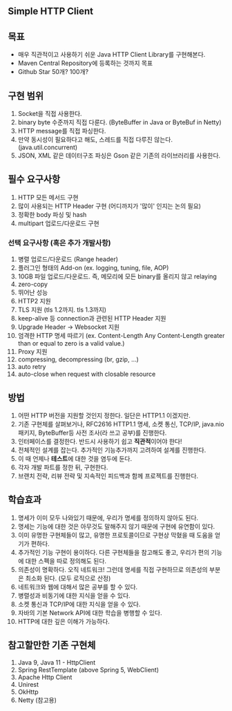 ## Simple HTTP Client 

## 목표
- 매우 직관적이고 사용하기 쉬운 Java HTTP Client Library를 구현해본다.
- Maven Central Repository에 등록하는 것까지 목표
- Github Star 50개? 100개?

## 구현 범위
1. Socket을 직접 사용한다.
2. binary byte 수준까지 직접 다룬다. (ByteBuffer in Java or ByteBuf in Netty)
3. HTTP message를 직접 파싱한다. 
4. 만약 동시성이 필요하다고 해도, 스레드를 직접 다루진 않는다. (java.util.concurrent)
5. JSON, XML 같은 데이터구조 파싱은 Gson 같은 기존의 라이브러리를 사용한다.

## 필수 요구사항
1. HTTP 모든 메서드 구현
2. 많이 사용되는 HTTP Header 구현 (어디까지가 '많이' 인지는 논의 필요)
3. 정확한 body 파싱 및 hash
4. multipart 업로드/다운로드 구현

### 선택 요구사항 (혹은 추가 개발사항)
1. 병렬 업로드/다운로드 (Range header)
2. 플러그인 형태의 Add-on (ex. logging, tuning, file, AOP) 
3. 10GB 파일 업로드/다운로드. 즉, 메모리에 모든 binary를 올리지 않고 relaying
4. zero-copy
5. 뛰어난 성능
6. HTTP2 지원
7. TLS 지원 (tls 1.2까지. tls 1.3까지)
8. keep-alive 등 connection과 관련된 HTTP Header 지원
9. Upgrade Header -> Websocket 지원
10. 엄격한 HTTP 명세 따르기 (ex. Content-Length
Any Content-Length greater than or equal to zero is a valid value.)
11. Proxy 지원
12. compressing, decompressing (br, gzip, ...)
13. auto retry
14. auto-close when request with closable resource

## 방법
1. 어떤 HTTP 버전을 지원할 것인지 정한다. 일단은 HTTP1.1 이겠지만.
2. 기존 구현체를 살펴보거나, RFC2616 HTTP1.1 명세, 소켓 통신, TCP/IP, java.nio 패키지, ByteBuffer등 사전 조사(라 쓰고 공부)를 진행한다.
3. 인터페이스를 결정한다. 반드시 사용하기 쉽고 **직관적**이어야 한다!
4. 전체적인 설계를 잡는다. 추가적인 기능추가까지 고려하여 설계를 진행한다.
5. 이 때 언제나 **테스트**에 대한 것을 염두에 둔다.
6. 각자 개발 파트를 정한 뒤, 구현한다.
7. 브랜치 전략, 리뷰 전략 및 지속적인 피드백과 함께 프로젝트를 진행한다.

## 학습효과
1. 명세가 이미 모두 나와있기 때문에, 우리가 명세를 정의하지 않아도 된다.
2. 명세는 기능에 대한 것은 아무것도 말해주지 않기 때문에 구현에 유연함이 있다.
3. 이미 유명한 구현체들이 많고, 유명한 프로토콜이므로 구현상 막혔을 때 도움을 얻기가 편하다.
4. 추가적인 기능 구현이 용이하다. 다른 구현체들을 참고해도 좋고, 우리가 편의 기능에 대한 스펙을 따로 정의해도 된다.
5. 의존성이 명확하다. 오직 네트워크! 그런데 명세를 직접 구현하므로 의존성의 부분은 최소화 된다. (모두 로직으로 산정)
6. 네트워크와 웹에 대해서 많은 공부를 할 수 있다.
7. 병렬성과 비동기에 대한 지식을 얻을 수 있다.
8. 소켓 통신과 TCP/IP에 대한 지식을 얻을 수 있다.
9. 자바의 기본 Network API에 대한 학습을 병행할 수 있다.
10. HTTP에 대한 깊은 이해가 가능하다.

## 참고할만한 기존 구현체
1. Java 9, Java 11 - HttpClient
2. Spring RestTemplate (above Spring 5, WebClient)
3. Apache Http Client
4. Unirest
5. OkHttp
6. Netty (참고용)
